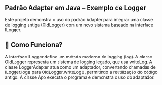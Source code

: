 ## Padrão Adapter em Java – Exemplo de Logger
Este projeto demonstra o uso do padrão Adapter para integrar uma classe de logging antiga (OldLogger) com um novo sistema baseado na interface ILogger.

## 📌 Como Funciona?
A interface ILogger define um método moderno de logging (log).
A classe OldLogger representa um sistema de logging legado, que usa writeLog.
A classe LoggerAdapter atua como um adaptador, convertendo chamadas de ILogger.log() para OldLogger.writeLog(), permitindo a reutilização do código antigo.
A classe App executa o programa e demonstra o uso do adaptador.
